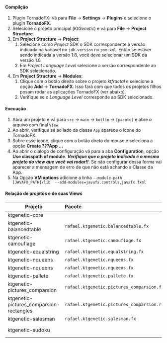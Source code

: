 #### Compilção

1. Plugin TornadoFX: Vá para **File** -> **Settings** 
-> **Plugins** e selecione o plugin **TornadoFX**.
2. Selecione o projeto principal (*KtGenetic*) e vá para 
**File** -> **Project Structure**.
3. Em **Project Structure** -> **Project**:
    1. Selecione como 
*Project SDK* o SDK correspondente à versão indicada na 
variável no `jdk.version` no `pom.xml`. Então se estiver 
sendo indicada a versão 1.8, você deve selecionar um SDK 
da versão 1.8
    2. Em *Project Language Level* selecione a versão 
correspondente ao SDK selecionado.
4. Em **Project Structure** -> **Modules**:
    1. Clique com o botão direito sobre o projeto 
*ktfractal* e selecione a opção **Add** -> **TornadoFX**. 
Isso fará com que todos os projetos filhos posam rodar as 
aplicações TornadoFX (ver abaixo).
    2. Verifique se o *Language Level* corresponde ao SDK 
selecionado.

#### Execução
1. Abra um projeto e vá para `src` -> `main` -> `kotlin` 
-> `[pacote]` e abre o arquivo com final `View`.
2. Ao abrir, verifique se ao lado da classe `App` aparece 
o ícone do TornadoFX. 
3. Sobre esse ícone, clique com o botão direto do mouse 
e seleciona a opção **Create ???App ...**
4. Ao abrir o diálogo de configuração vá para a aba 
**Configuration**, opção **Use classpath of module**. 
***Verifique que o projeto indicado é o mesmo projeto do 
view que você vai rodar!!***. Se não configurar dessa 
forma vai aparecer a mensagem de erro de que não está 
achando a Classe da App.
5. Na Opção **VM options** adicione a linha `
--module-path [JAVAFX_PATH]/lib 
--add-modules=javafx.controls,javafx.fxml
`

#### Relação de projetos e de suas Views
| Projeto                                   | Pacote                                                | Classe                        | Observação    |
| -------------                             |:-------------                                         |:-----                         | -----         |
| ktgenetic-core                            |                                                       |                               | Projeto pai   |
| ktgenetic-balancedtable                   | `rafael.ktgenetic.balancedtable.fx`                   | `BalanceViewApp`              |               |
| ktgenetic-camouflage                      | `rafael.ktgenetic.camouflage.fx`                      | `CamouflageApp`               |               |
| ktgenetic-equalstring                     | `rafael.ktgenetic.equalstring.fx`                     | `EqualStringsViewApp`         |               |
| ktgenetic-nqueens                         | `rafael.ktgenetic.nqueens.fx`                         | `NBishopsApp`                 |               |
| ktgenetic-nqueens                         | `rafael.ktgenetic.nqueens.fx`                         | `NQueensApp`                  |               |
| ktgenetic-pallete                         | `rafael.ktgenetic.pallete.fx`                         | `PalleteViewApp`              |               |
| ktgenetic-pictures_comparsion             | `rafael.ktgenetic.pictures_comparsion.fx`             | `PicturesComparsionViewApp`   |               |
| ktgenetic-pictures_comparsion-rectangles  | `rafael.ktgenetic.pictures_comparsion.rectangles.fx`  | `PicturesComparsionViewApp`   |               |
| ktgenetic-salesman                        | `rafael.ktgenetic.salesman.fx`                        | `SalesmanViewApp`             |               |
| ktgenetic-sudoku                          |                                                       |                               | Não Funcional |
